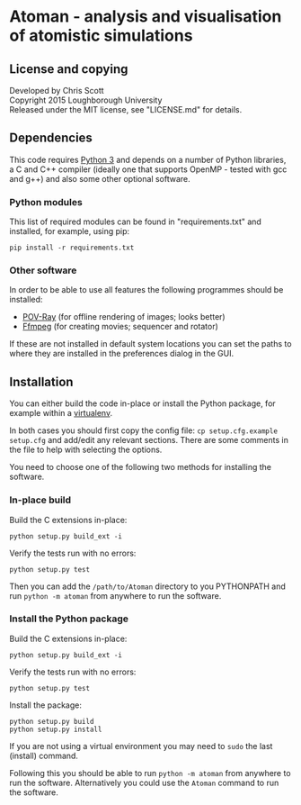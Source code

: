 # Atoman - analysis and visualisation of atomistic simulations

## License and copying

Developed by Chris Scott  
Copyright 2015 Loughborough University  
Released under the MIT license, see "LICENSE.md" for details.  

## Dependencies

This code requires [Python 3](http://www.python.org) and depends on a number of
Python libraries, a C and C++ compiler (ideally one that supports OpenMP - tested with gcc and g++) and also
some other optional software.

### Python modules

This list of required modules can be found in "requirements.txt" and installed, for example,
using pip:

```
pip install -r requirements.txt
```

### Other software

In order to be able to use all features the following programmes should be installed:

*   [POV-Ray](http://www.povray.org/) (for offline rendering of images; looks better)
*   [Ffmpeg](https://www.ffmpeg.org/) (for creating movies; sequencer and rotator)

If these are not installed in default system locations you can set the paths to where they are
installed in the preferences dialog in the GUI.

## Installation

You can either build the code in-place or install the Python package, for example within a
[virtualenv](http://virtualenv.readthedocs.org/en/latest/).

In both cases you should first copy the config file: `cp setup.cfg.example setup.cfg` and add/edit
any relevant sections. There are some comments in the file to help with selecting the options.

You need to choose one of the following two methods for installing the software.

### In-place build

Build the C extensions in-place:

```
python setup.py build_ext -i
```

Verify the tests run with no errors:

```
python setup.py test
```

Then you can add the `/path/to/Atoman` directory to you PYTHONPATH and run `python -m atoman`
from anywhere to run the software.

### Install the Python package

Build the C extensions in-place:

```
python setup.py build_ext -i
```

Verify the tests run with no errors:

```
python setup.py test
```

Install the package:

```
python setup.py build
python setup.py install
```

If you are not using a virtual environment you may need to `sudo` the last (install) command.

Following this you should be able to run `python -m atoman` from anywhere to run the software.
Alternatively you could use the `Atoman` command to run the software.
